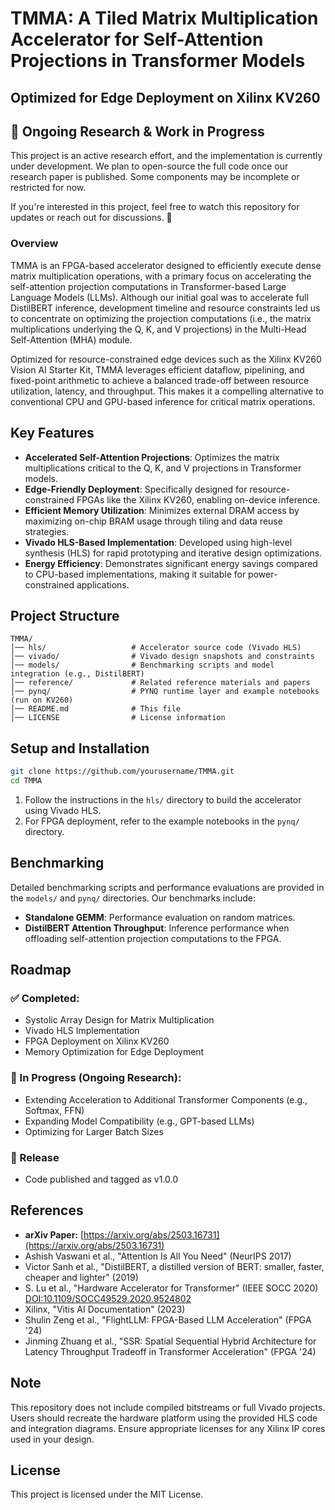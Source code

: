 # TMMA: A Tiled Matrix Multiplication Accelerator for Self-Attention Projections in Transformer Models

## Optimized for Edge Deployment on Xilinx KV260

## 🔬 Ongoing Research & Work in Progress
This project is an active research effort, and the implementation is currently under development. We plan to open-source the full code once our research paper is published. Some components may be incomplete or restricted for now.

If you're interested in this project, feel free to watch this repository for updates or reach out for discussions. 🚀

### Overview
TMMA is an FPGA-based accelerator designed to efficiently execute dense matrix multiplication operations, with a primary focus on accelerating the self-attention projection computations in Transformer-based Large Language Models (LLMs). Although our initial goal was to accelerate full DistilBERT inference, development timeline and resource constraints led us to concentrate on optimizing the projection computations (i.e., the matrix multiplications underlying the Q, K, and V projections) in the Multi-Head Self-Attention (MHA) module.

Optimized for resource-constrained edge devices such as the Xilinx KV260 Vision AI Starter Kit, TMMA leverages efficient dataflow, pipelining, and fixed-point arithmetic to achieve a balanced trade-off between resource utilization, latency, and throughput. This makes it a compelling alternative to conventional CPU and GPU-based inference for critical matrix operations.

## Key Features
- **Accelerated Self-Attention Projections**: Optimizes the matrix multiplications critical to the Q, K, and V projections in Transformer models.
- **Edge-Friendly Deployment**: Specifically designed for resource-constrained FPGAs like the Xilinx KV260, enabling on-device inference.
- **Efficient Memory Utilization**: Minimizes external DRAM access by maximizing on-chip BRAM usage through tiling and data reuse strategies.
- **Vivado HLS-Based Implementation**: Developed using high-level synthesis (HLS) for rapid prototyping and iterative design optimizations.
- **Energy Efficiency**: Demonstrates significant energy savings compared to CPU-based implementations, making it suitable for power-constrained applications.

## Project Structure
```plaintext
TMMA/
│── hls/                   # Accelerator source code (Vivado HLS)
│── vivado/                # Vivado design snapshots and constraints
│── models/                # Benchmarking scripts and model integration (e.g., DistilBERT)
│── reference/             # Related reference materials and papers
│── pynq/                  # PYNQ runtime layer and example notebooks (run on KV260)
│── README.md              # This file
│── LICENSE                # License information
```

## Setup and Installation
```bash
git clone https://github.com/yourusername/TMMA.git
cd TMMA
```
1. Follow the instructions in the `hls/` directory to build the accelerator using Vivado HLS.
2. For FPGA deployment, refer to the example notebooks in the `pynq/` directory.

## Benchmarking
Detailed benchmarking scripts and performance evaluations are provided in the `models/` and `pynq/` directories. Our benchmarks include:
- **Standalone GEMM**: Performance evaluation on random matrices.
- **DistilBERT Attention Throughput**: Inference performance when offloading self-attention projection computations to the FPGA.

## Roadmap

### ✅ Completed:
- Systolic Array Design for Matrix Multiplication
- Vivado HLS Implementation
- FPGA Deployment on Xilinx KV260
- Memory Optimization for Edge Deployment

### 🚧 In Progress (Ongoing Research):
- Extending Acceleration to Additional Transformer Components (e.g., Softmax, FFN)
- Expanding Model Compatibility (e.g., GPT-based LLMs)
- Optimizing for Larger Batch Sizes

### 📢 Release
- Code published and tagged as v1.0.0

## References
- **arXiv Paper:** [https://arxiv.org/abs/2503.16731](https://arxiv.org/abs/2503.16731)
- Ashish Vaswani et al., "Attention Is All You Need" (NeurIPS 2017)
- Victor Sanh et al., "DistilBERT, a distilled version of BERT: smaller, faster, cheaper and lighter" (2019)
- S. Lu et al., "Hardware Accelerator for Transformer" (IEEE SOCC 2020) [DOI:10.1109/SOCC49529.2020.9524802](https://ieeexplore.ieee.org/document/9524802)
- Xilinx, "Vitis AI Documentation" (2023)
- Shulin Zeng et al., "FlightLLM: FPGA-Based LLM Acceleration" (FPGA '24)
- Jinming Zhuang et al., "SSR: Spatial Sequential Hybrid Architecture for Latency Throughput Tradeoff in Transformer Acceleration" (FPGA '24)

## Note
This repository does not include compiled bitstreams or full Vivado projects. Users should recreate the hardware platform using the provided HLS code and integration diagrams. Ensure appropriate licenses for any Xilinx IP cores used in your design.

## License
This project is licensed under the MIT License.
